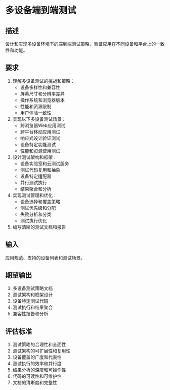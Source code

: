 # 多设备端到端测试

## 描述
设计和实现多设备环境下的端到端测试策略，验证应用在不同设备和平台上的一致性和功能。

## 要求
1. 理解多设备测试的挑战和策略：
   - 设备多样性和兼容性
   - 屏幕尺寸和分辨率差异
   - 操作系统和浏览器版本
   - 性能和资源限制
   - 用户体验一致性
2. 实现以下多设备测试场景：
   - 跨浏览器Web应用测试
   - 跨平台移动应用测试
   - 响应式设计验证测试
   - 设备特定功能测试
   - 性能和资源使用测试
3. 设计测试架构和框架：
   - 设备实验室和云测试服务
   - 测试代码复用和抽象
   - 设备特定适配器
   - 并行测试执行
   - 结果聚合和分析
4. 实现测试管理和优化：
   - 设备选择和覆盖策略
   - 测试优先级和分配
   - 失败分析和分类
   - 测试执行优化
5. 编写清晰的测试文档和报告

## 输入
应用规范、支持的设备列表和测试场景。

## 期望输出
1. 多设备测试策略文档
2. 测试架构和框架设计
3. 设备特定测试代码
4. 测试执行和结果聚合
5. 兼容性报告和分析

## 评估标准
1. 测试策略的合理性和全面性
2. 测试架构的可扩展性和复用性
3. 设备覆盖的广度和代表性
4. 测试执行的效率和并行度
5. 结果分析的深度和可操作性
6. 代码的可读性和可维护性
7. 文档的清晰度和完整性